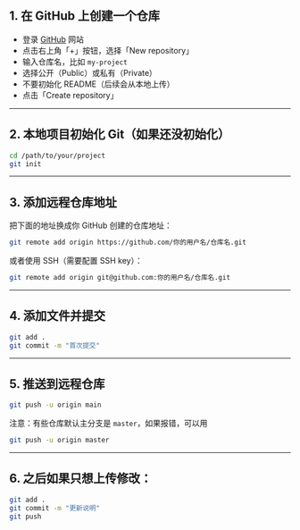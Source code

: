## 1. 在 GitHub 上创建一个仓库

- 登录 [GitHub](https://github.com) 网站
- 点击右上角「+」按钮，选择「New repository」
- 输入仓库名，比如 `my-project`
- 选择公开（Public）或私有（Private）
- 不要初始化 README（后续会从本地上传）
- 点击「Create repository」

---

## 2. 本地项目初始化 Git（如果还没初始化）

```bash
cd /path/to/your/project
git init
```

------

## 3. 添加远程仓库地址

把下面的地址换成你 GitHub 创建的仓库地址：

```bash
git remote add origin https://github.com/你的用户名/仓库名.git
```

或者使用 SSH（需要配置 SSH key）：

```bash
git remote add origin git@github.com:你的用户名/仓库名.git
```

------

## 4. 添加文件并提交

```bash
git add .
git commit -m "首次提交"
```

------

## 5. 推送到远程仓库

```bash
git push -u origin main
```

注意：有些仓库默认主分支是 `master`，如果报错，可以用

```bash
git push -u origin master
```

------

## 6. 之后如果只想上传修改：

```bash
git add .
git commit -m "更新说明"
git push
```